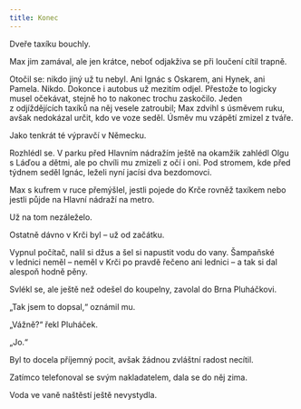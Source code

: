 ```yaml
---
title: Konec
---
```


Dveře taxíku bouchly.

Max jim zamával, ale jen krátce, neboť odjakživa se při loučení cítil trapně.

Otočil se: nikdo jiný už tu nebyl. Ani Ignác s Oskarem, ani Hynek, ani Pamela. Nikdo. Dokonce i autobus už mezitím odjel. Přestože to logicky musel očekávat, stejně ho to nakonec trochu zaskočilo. Jeden z odjíždějících taxíků na něj vesele zatroubil; Max zdvihl s úsměvem ruku, avšak nedokázal určit, kdo ve voze seděl. Úsměv mu vzápětí zmizel z tváře.

Jako tenkrát té výpravčí v Německu.

Rozhlédl se. V parku před Hlavním nádražím ještě na okamžik zahlédl Olgu s Láďou a dětmi, ale po chvíli mu zmizeli z očí i oni. Pod stromem, kde před týdnem seděl Ignác, leželi nyní jacísi dva bezdomovci.

Max s kufrem v ruce přemýšlel, jestli pojede do Krče rovněž taxíkem nebo jestli půjde na Hlavní nádraží na metro.

Už na tom nezáleželo.

Ostatně dávno v Krči byl – už od začátku.

Vypnul počítač, nalil si džus a šel si napustit vodu do vany. Šampaňské v lednici neměl – neměl v Krči po pravdě řečeno ani lednici – a tak si dal alespoň hodně pěny.

Svlékl se, ale ještě než odešel do koupelny, zavolal do Brna Pluháčkovi.

„Tak jsem to dopsal,“ oznámil mu.

„Vážně?“ řekl Pluháček.

„Jo.“

Byl to docela příjemný pocit, avšak žádnou zvláštní radost necítil.

Zatímco telefonoval se svým nakladatelem, dala se do něj zima.

Voda ve vaně naštěstí ještě nevystydla.
